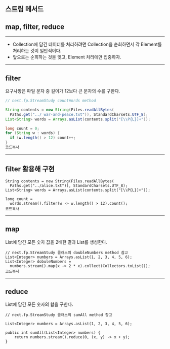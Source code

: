 ## 스트림 메서드

## map, filter, reduce

------

- Collection에 담긴 데이터를 처리하려면 Collection을 순회하면서 각 Element를 처리하는 것이 일반적이다.
- 앞으로는 순회하는 것을 잊고, Element 처리에만 집중하자.

------

## filter

요구사항은 파일 문자 중 길이가 12보다 큰 문자의 수를 구한다.

```java
// next.fp.StreamStudy countWords method

String contents = new String(Files.readAllBytes(
  Paths.get("../ war-and-peace.txt")), StandardCharsets.UTF_8);
List<String> words = Arrays.asList(contents.split("[\\P{L}]+"));

long count = 0;
for (String w : words) {
  if (w.length() > 12) count++;  
}
코드복사
```

------

## filter 활용해 구현

```
String contents = new String(Files.readAllBytes(
  Paths.get("../alice.txt")), StandardCharsets.UTF_8);
List<String> words = Arrays.asList(contents.split("[\\P{L}]+"));

long count = 
  words.stream().filter(w -> w.length() > 12).count();
코드복사
```

------

## map

List에 담긴 모든 숫자 값을 2배한 결과 List를 생성한다.

```
// next.fp.StreamStudy 클래스의 doubleNumbers method 참고
List<Integer> numbers = Arrays.asList(1, 2, 3, 4, 5, 6);
List<Integer> dobuleNumbers =
  numbers.stream().map(x -> 2 * x).collect(Collectors.toList());
코드복사
```

------

## reduce

List에 담긴 모든 숫자의 합을 구한다.

```
// next.fp.StreamStudy 클래스의 sumAll method 참고

List<Integer> numbers = Arrays.asList(1, 2, 3, 4, 5, 6);

public int sumAll(List<Integer> numbers) {
    return numbers.stream().reduce(0, (x, y) -> x + y);
}
```
